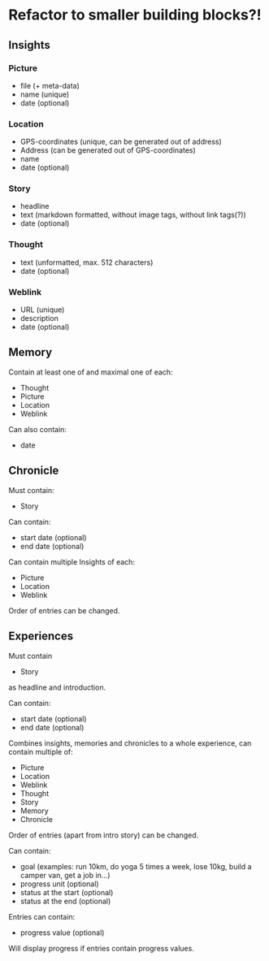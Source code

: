 # Refactor to smaller building blocks?!

## Insights

### Picture

* file (+ meta-data)
* name (unique)
* date (optional)

### Location

* GPS-coordinates (unique, can be generated out of address)
* Address (can be generated out of GPS-coordinates)
* name
* date (optional)

### Story

* headline
* text (markdown formatted, without image tags, without link tags(?))
* date (optional)

### Thought

* text (unformatted, max. 512 characters)
* date (optional)

### Weblink

* URL (unique)
* description
* date (optional)

## Memory

Contain at least one of and maximal one of each:

* Thought
* Picture
* Location
* Weblink

Can also contain:

* date

## Chronicle

Must contain:

* Story

Can contain:

* start date (optional)
* end date (optional)

Can contain multiple Insights of each:

* Picture
* Location
* Weblink

Order of entries can be changed.

## Experiences

Must contain

* Story

as headline and introduction.

Can contain:

* start date (optional)
* end date (optional)

Combines insights, memories and chronicles to a whole experience, can contain multiple of:

* Picture
* Location
* Weblink
* Thought
* Story
* Memory
* Chronicle

Order of entries (apart from intro story) can be changed.

Can contain:

* goal (examples: run 10km, do yoga 5 times a week, lose 10kg, build a camper van, get a job in...)
* progress unit (optional)
* status at the start (optional)
* status at the end (optional)

Entries can contain:

* progress value (optional)
 
Will display progress if entries contain progress values.
